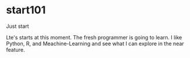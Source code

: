 # start101
Just start

Lte's starts at this moment. The fresh programmer is going to learn.
I like Python, R, and Meachine-Learning and see what I can explore in the near feature. 
